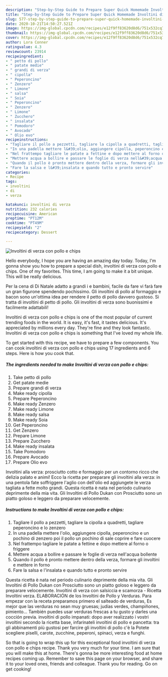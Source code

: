 ```yaml
---
description: "Step-by-Step Guide to Prepare Super Quick Homemade Involtini di verza con pollo e chips"
title: "Step-by-Step Guide to Prepare Super Quick Homemade Involtini di verza con pollo e chips"
slug: 577-step-by-step-guide-to-prepare-super-quick-homemade-involtini-di-verza-con-pollo-e-chips
date: 2020-10-21T14:50:27.521Z
image: https://img-global.cpcdn.com/recipes/e12f9ff83620d8d6/751x532cq70/involtini-di-verza-con-pollo-e-chips-recipe-main-photo.jpg
thumbnail: https://img-global.cpcdn.com/recipes/e12f9ff83620d8d6/751x532cq70/involtini-di-verza-con-pollo-e-chips-recipe-main-photo.jpg
cover: https://img-global.cpcdn.com/recipes/e12f9ff83620d8d6/751x532cq70/involtini-di-verza-con-pollo-e-chips-recipe-main-photo.jpg
author: Lora Conner
ratingvalue: 4.3
reviewcount: 23914
recipeingredient:
- " petto di pollo"
- " patate medie"
- " grandi di verza"
- " cipolla"
- " Peperoncino"
- " Zenzero"
- " Limone"
- " salsa"
- " Soia"
- " Peperoncino"
- " Zenzero"
- " Limone"
- " Zucchero"
- " insalata"
- " Pomodoro"
- " Avocado"
- " Olio evo"
recipeinstructions:
- "Tagliare il pollo a pezzetti, tagliare la cipolla a quadretti, tagliare peperoncino e lo zenzero"
- "In una padella mettere l&#39;olio, aggiungere cipolla, peperoncino e un pochino di zenzero poi il pollo un pochino di sale coprire e fare cuocere"
- "Nel frattempo tagliare le patate a fettine e dopo mettere al forno o friggere"
- "Mettere acqua a bollire e passare le foglie di verza nell&#39;acqua bollente"
- "Quando il pollo è pronto mettere dentro della verza, formare gli involtini e mettere in forno"
- "Fare la salsa e l&#39;insalata e quando tutto e pronto servire"
categories:
- Recipe
tags:
- involtini
- di
- verza

katakunci: involtini di verza 
nutrition: 232 calories
recipecuisine: American
preptime: "PT12M"
cooktime: "PT49M"
recipeyield: "2"
recipecategory: Dessert

---
```



![Involtini di verza con pollo e chips](https://img-global.cpcdn.com/recipes/e12f9ff83620d8d6/751x532cq70/involtini-di-verza-con-pollo-e-chips-recipe-main-photo.jpg)

Hello everybody, I hope you are having an amazing day today. Today, I'm gonna show you how to prepare a special dish, involtini di verza con pollo e chips. One of my favorites. This time, I am going to make it a bit unique. This will be really delicious.

Per la cena di Di Natale adatto a grandi i e bambini, facile da fare vi farà fare un gran figurone spendendo pochissimo. Gli involtini di pollo al formaggio e bacon sono un&#39;ottima idea per rendere il petto di pollo davvero gustoso. Si tratta di involtini di petto di pollo. Gli involtini di verza sono buonissimi e facilmente adattabili!

Involtini di verza con pollo e chips is one of the most popular of current trending foods in the world. It is easy, it's fast, it tastes delicious. It's appreciated by millions every day. They're fine and they look fantastic. Involtini di verza con pollo e chips is something that I've loved my whole life.


To get started with this recipe, we have to prepare a few components. You can cook involtini di verza con pollo e chips using 17 ingredients and 6 steps. Here is how you cook that.

<!--inarticleads1-->

##### The ingredients needed to make Involtini di verza con pollo e chips:

1. Take  petto di pollo
1. Get  patate medie
1. Prepare  grandi di verza
1. Make ready  cipolla
1. Prepare  Peperoncino
1. Make ready  Zenzero
1. Make ready  Limone
1. Make ready  salsa
1. Make ready  Soia
1. Get  Peperoncino
1. Get  Zenzero
1. Prepare  Limone
1. Prepare  Zucchero
1. Make ready  insalata
1. Take  Pomodoro
1. Prepare  Avocado
1. Prepare  Olio evo


Involtini alla verza: prosciutto cotto e formaggio per un contorno ricco che delizia palato e animi! Ecco la ricetta per preparare gli involtini alla verza: in una pentola fate soffriggere l&#39;aglio con dell&#39;olio ed aggiungete le verza tagliata a fette molto grandi. Questa ricetta è nata nel periodo culinario deprimente della mia vita. Gli Involtini di Pollo Dukan con Prosciutto sono un piatto goloso e leggero da preparare velocemente. 

<!--inarticleads2-->

##### Instructions to make Involtini di verza con pollo e chips:

1. Tagliare il pollo a pezzetti, tagliare la cipolla a quadretti, tagliare peperoncino e lo zenzero
1. In una padella mettere l&#39;olio, aggiungere cipolla, peperoncino e un pochino di zenzero poi il pollo un pochino di sale coprire e fare cuocere
1. Nel frattempo tagliare le patate a fettine e dopo mettere al forno o friggere
1. Mettere acqua a bollire e passare le foglie di verza nell&#39;acqua bollente
1. Quando il pollo è pronto mettere dentro della verza, formare gli involtini e mettere in forno
1. Fare la salsa e l&#39;insalata e quando tutto e pronto servire


Questa ricetta è nata nel periodo culinario deprimente della mia vita. Gli Involtini di Pollo Dukan con Prosciutto sono un piatto goloso e leggero da preparare velocemente. Involtini di verza con salsiccia e scamorza - Ricetta Involtini verza. ELABORACIÓN de los Involtini de Pollo y Verduras. Para empezar con la receta preparamos primero el salteado de verduras, Es mejor que las verduras no sean muy gruesas; judías verdes, champiñones, pimiento… También puedes usar verduras frescas a tu gusto y darles una cocción previa. involtini di pollo impanati: dopo aver realizzato i vostri involtini secondo la ricetta base, infarinateli involtini di pollo e pancetta: tra gli abbinamenti più gustosi per farcire gli involtini di pollo c&#39;è la Potete scegliere piselli, carote, zucchine, peperoni, spinaci, verza e funghi. 

So that is going to wrap this up for this exceptional food involtini di verza con pollo e chips recipe. Thank you very much for your time. I am sure that you will make this at home. There's gonna be more interesting food at home recipes coming up. Remember to save this page on your browser, and share it to your loved ones, friends and colleague. Thank you for reading. Go on get cooking!
